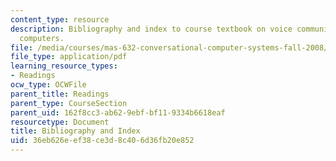 ```yaml
---
content_type: resource
description: Bibliography and index to course textbook on voice communication with
  computers.
file: /media/courses/mas-632-conversational-computer-systems-fall-2008/36eb626eef38ce3d8c406d36fb20e852_schmandt_indx.pdf
file_type: application/pdf
learning_resource_types:
- Readings
ocw_type: OCWFile
parent_title: Readings
parent_type: CourseSection
parent_uid: 162f8cc3-ab62-9ebf-bf11-9334b6618eaf
resourcetype: Document
title: Bibliography and Index
uid: 36eb626e-ef38-ce3d-8c40-6d36fb20e852
---
```

